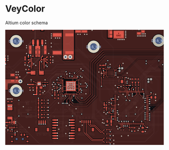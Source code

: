 # VeyColor
Altium color schema

![Image alt](https://raw.githubusercontent.com/VeyDlin/VeyColor/main/demo.png)
